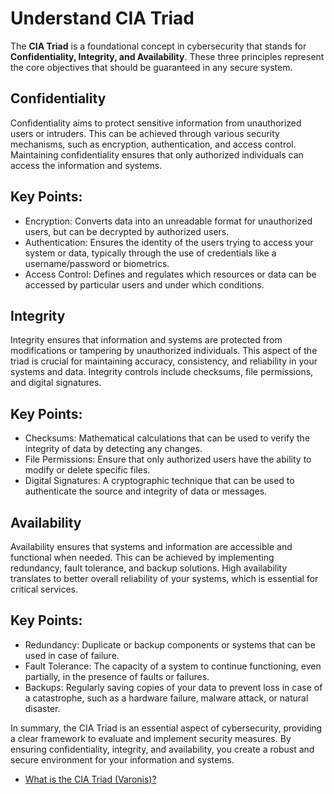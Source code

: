 # Understand CIA Triad

The **CIA Triad** is a foundational concept in cybersecurity that stands for **Confidentiality, Integrity, and Availability**. These three principles represent the core objectives that should be guaranteed in any secure system.

## Confidentiality

Confidentiality aims to protect sensitive information from unauthorized users or intruders. This can be achieved through various security mechanisms, such as encryption, authentication, and access control. Maintaining confidentiality ensures that only authorized individuals can access the information and systems.

## Key Points:

- Encryption: Converts data into an unreadable format for unauthorized users, but can be decrypted by authorized users.
- Authentication: Ensures the identity of the users trying to access your system or data, typically through the use of credentials like a username/password or biometrics.
- Access Control: Defines and regulates which resources or data can be accessed by particular users and under which conditions.

## Integrity

Integrity ensures that information and systems are protected from modifications or tampering by unauthorized individuals. This aspect of the triad is crucial for maintaining accuracy, consistency, and reliability in your systems and data. Integrity controls include checksums, file permissions, and digital signatures.

## Key Points:

- Checksums: Mathematical calculations that can be used to verify the integrity of data by detecting any changes.
- File Permissions: Ensure that only authorized users have the ability to modify or delete specific files.
- Digital Signatures: A cryptographic technique that can be used to authenticate the source and integrity of data or messages.

## Availability

Availability ensures that systems and information are accessible and functional when needed. This can be achieved by implementing redundancy, fault tolerance, and backup solutions. High availability translates to better overall reliability of your systems, which is essential for critical services.

## Key Points:

- Redundancy: Duplicate or backup components or systems that can be used in case of failure.
- Fault Tolerance: The capacity of a system to continue functioning, even partially, in the presence of faults or failures.
- Backups: Regularly saving copies of your data to prevent loss in case of a catastrophe, such as a hardware failure, malware attack, or natural disaster.

In summary, the CIA Triad is an essential aspect of cybersecurity, providing a clear framework to evaluate and implement security measures. By ensuring confidentiality, integrity, and availability, you create a robust and secure environment for your information and systems.

- [What is the CIA Triad (Varonis)?](https://www.varonis.com/blog/cia-triad)